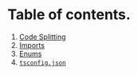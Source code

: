# Table of contents.

1. [Code Splitting](code-splitting.md)
1. [Imports](./imports.md)
1. [Enums](./enums.md)
1. [`tsconfig.json`](./tsconfig.md)
